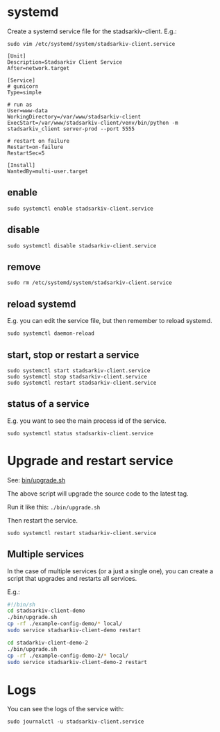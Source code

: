 # systemd

Create a systemd service file for the stadsarkiv-client. E.g.:

    sudo vim /etc/systemd/system/stadsarkiv-client.service

```
[Unit]
Description=Stadsarkiv Client Service
After=network.target

[Service]
# gunicorn
Type=simple

# run as
User=www-data
WorkingDirectory=/var/www/stadsarkiv-client
ExecStart=/var/www/stadsarkiv-client/venv/bin/python -m stadsarkiv_client server-prod --port 5555

# restart on failure
Restart=on-failure
RestartSec=5

[Install]
WantedBy=multi-user.target

```

## enable

    sudo systemctl enable stadsarkiv-client.service

## disable

    sudo systemctl disable stadsarkiv-client.service

## remove

    sudo rm /etc/systemd/system/stadsarkiv-client.service 

## reload systemd

E.g. you can edit the service file, but then remember to reload systemd.
    
    sudo systemctl daemon-reload

## start, stop or restart a service
    
    sudo systemctl start stadsarkiv-client.service
    sudo systemctl stop stadsarkiv-client.service
    sudo systemctl restart stadsarkiv-client.service

## status of a service

E.g. you want to see the main process id of the service.
    
    sudo systemctl status stadsarkiv-client.service

# Upgrade and restart service

See: [bin/upgrade.sh](https://github.com/aarhusstadsarkiv/stadsarkiv-client/blob/main/bin/upgrade.sh)

The above script will upgrade the source code to the latest tag. 

Run it like this: `./bin/upgrade.sh`

Then restart the service.

    sudo systemctl restart stadsarkiv-client.service

## Multiple services

In the case of multiple services (or a just a single one), you can create a script that upgrades and restarts all services.

E.g.:

```bash
#!/bin/sh
cd stadsarkiv-client-demo
./bin/upgrade.sh
cp -rf ./example-config-demo/* local/
sudo service stadsarkiv-client-demo restart

cd stadarkiv-client-demo-2
./bin/upgrade.sh
cp -rf ./example-config-demo-2/* local/
sudo service stadsarkiv-client-demo-2 restart

```

# Logs

You can see the logs of the service with:

    sudo journalctl -u stadsarkiv-client.service
